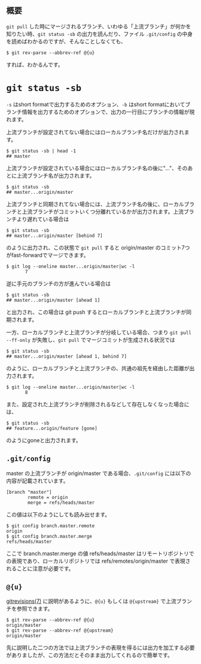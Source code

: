 ## 概要

`git pull` した時にマージされるブランチ、いわゆる「上流ブランチ」が何かを知りたい時、`git status -sb` の出力を読んだり、ファイル `.git/config` の中身を読めばわかるのですが、そんなことしなくても、

```
$ git rev-parse --abbrev-ref @{u}
```

すれば、わかるんです。

# `git status -sb`

`-s` はshort formatで出力するためのオプション、`-b` はshort formatにおいてブランチ情報を出力するためのオプションで、出力の一行目にブランチの情報が現れます。

上流ブランチが設定されてない場合にはローカルブランチ名だけが出力されます。

```
$ git status -sb | head -1
## master
```

上流ブランチが設定されている場合にはローカルブランチ名の後に"..."、そのあとに上流ブランチ名が出力されます。

```
$ git status -sb
## master...origin/master
```

上流ブランチと同期されてない場合には、上流ブランチ名の後に、ローカルブランチと上流ブランチがコミットいくつ分離れているかが出力されます。上流ブランチより遅れている場合は

```
$ git status -sb
## master...origin/master [behind 7]
```

のように出力され、この状態で `git pull` すると origin/master のコミット7つがfast-forwardでマージできます。

```
$ git log --oneline master...origin/master|wc -l
       7
```

逆に手元のブランチの方が進んでいる場合は

```
$ git status -sb
## master...origin/master [ahead 1]
```

と出力され、この場合は git push するとローカルブランチと上流ブランチが同期されます。

一方、ローカルブランチと上流ブランチが分岐している場合、つまり `git pull --ff-only` が失敗し、`git pull` でマージコミットが生成される状況では

```
$ git status -sb
## master...origin/master [ahead 1, behind 7]
```

のように、ローカルブランチと上流ブランチの、共通の祖先を経由した距離が出力されます。

```
$ git log --oneline master...origin/master|wc -l
       8
```

また、設定された上流ブランチが削除されるなどして存在しなくなった場合には、

```
$ git status -sb
## feature...origin/feature [gone]
```

のようにgoneと出力されます。

## `.git/config`

master の上流ブランチが origin/master である場合、`.git/config` には以下の内容が記載されています。

```
[branch "master"]
        remote = origin
        merge = refs/heads/master
```

この値は以下のようにしても読み出せます。

```
$ git config branch.master.remote
origin
$ git config branch.master.merge
refs/heads/master
```

ここで branch.master.merge の値 refs/heads/master はリモートリポジトリでの表現であり、ローカルリポジトリでは refs/remotes/origin/master で表現されることに注意が必要です。

## `@{u}`


[gitrevisions(7)](https://git-scm.com/docs/gitrevisions) に説明があるように、`@{u}` もしくは `@{upstream}` で上流ブランチを参照できます。

```
$ git rev-parse --abbrev-ref @{u}
origin/master
$ git rev-parse --abbrev-ref @{upstream}
origin/master
```

先に説明した二つの方法では上流ブランチの表現を得るには出力を加工する必要がありましたが、この方法だとそのまま出力してくれるので簡単です。


